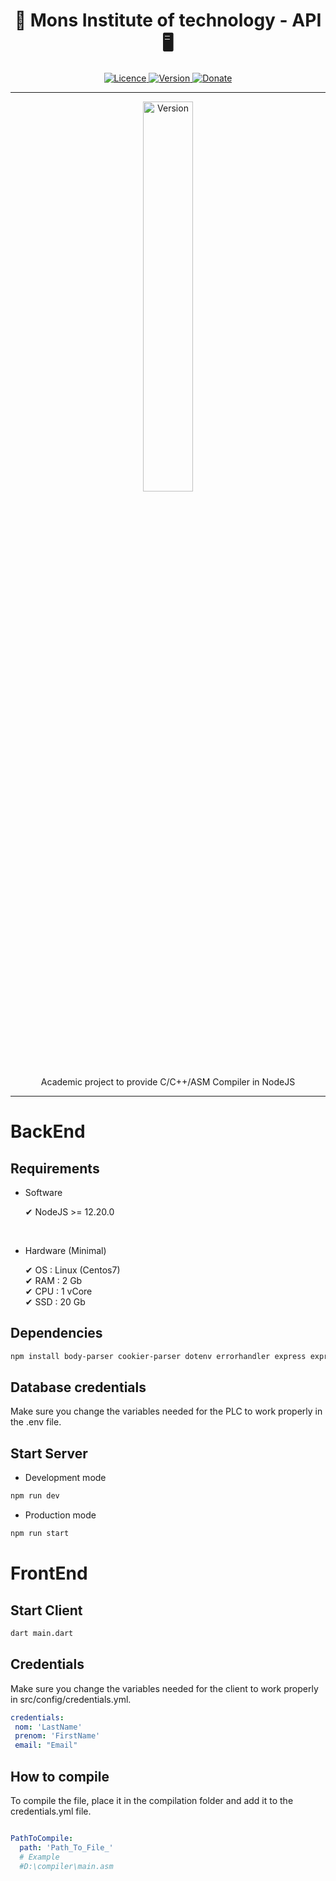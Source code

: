 <h1 align="center">
  🚀 Mons Institute of technology - API 🖥️
</h1>

<p align="center">
  <a href="#">
    <img src="https://img.shields.io/github/license/GitWatin/MIT_API" alt="Licence">
  </a>

  <a href="#">
    <img src="https://img.shields.io/github/v/release/GitWatin/MIT_API" alt="Version">
  </a>

  <a href="https://www.paypal.me/valentindenis">
    <img src="https://img.shields.io/badge/Donate-PayPal-green.svg" alt="Donate">
  </a>

---
<p align="center">
<img src="https://www.valdenis.be/images/icones/heh_tech.png" width=40% alt="Version">
</br>
  Academic project to provide C/C++/ASM Compiler in NodeJS
</p>
</p>

---

# BackEnd
## Requirements
- Software

  ✔ NodeJS >= 12.20.0
</br>

- Hardware (Minimal)

  ✔ OS : Linux (Centos7)</br>
  ✔ RAM : 2 Gb</br>
  ✔ CPU : 1 vCore</br>
  ✔ SSD : 20 Gb</br>
## Dependencies

```bash
npm install body-parser cookier-parser dotenv errorhandler express express-handlebars helmet jsonwebtoken methode-override mysql pino pino-http eslint nodemon pino-pretty prettier eslint-config-prettier --save
```

## Database credentials

Make sure you change the variables needed for the PLC to work properly in the .env file.

## Start Server

  - Development mode 

```bash
npm run dev
```
  - Production mode 

```bash
npm run start
```

# FrontEnd

## Start Client

```bash
dart main.dart
```

## Credentials

Make sure you change the variables needed for the client to work properly in src/config/credentials.yml.

```yaml
credentials:
 nom: 'LastName'
 prenom: 'FirstName'
 email: "Email"

```

## How to compile

To compile the file, place it in the compilation folder and add it to the credentials.yml file.

```yaml

PathToCompile:
  path: 'Path_To_File_'
  # Example
  #D:\compiler\main.asm
```










